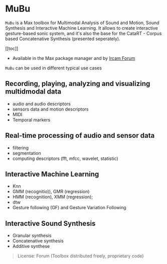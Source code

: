 # MuBu

`MuBu` is a Max toolbox for Multimodal Analysis of Sound and Motion, Sound Synthesis and Interactive Machine Learning. It allows to create interactive gesture-based sonic system, and it's also the base for the CataRT - Corpus based Concatenative Synthesis (presented seperately).

[[toc]]

- Available in the Max package manager and by [Ircam Forum](https://forum.ircam.fr/projects/detail/mubu/)

`MuBu` can be used in different typical use cases


## Recording, playing, analyzing and visualizing multidmodal data

- audio and audio descriptors
- sensors data and motion descriptors
- MIDI
- Temporal markers


## Real-time processing of audio and sensor data

- filtering
- segmentation
- computing descriptors (fft, mfcc, wavelet, statistic)


## Interactive Machine Learning

- Knn
- GMM (recognitio)), GMR (regression)
- HMM (recognition), XMM (regression); 
- dtw
- Gesture following (GF) and Gesture Variation Following
 

## Interactive Sound Synthesis

- Granular synthesis
- Concatenative synthesis
- Additive synthese 
 

> License: Forum (Toolbox distributed freely, proprietary code)
